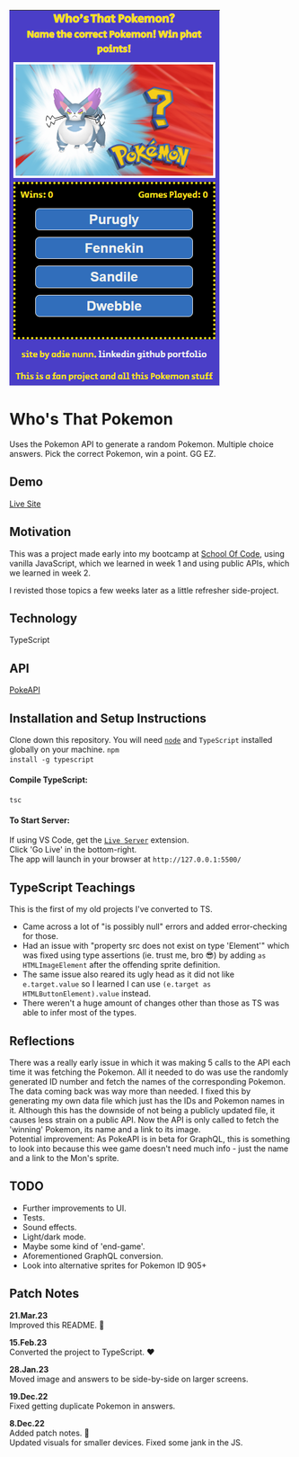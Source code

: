 ![Pokemon](./screenshots/mobile.png)

# Who's That Pokemon

Uses the Pokemon API to generate a random Pokemon. Multiple choice answers. Pick the correct Pokemon, win a point. GG EZ.

## Demo

[Live Site](https://cowtipping.co.uk/whothatpoke/)

## Motivation

This was a project made early into my bootcamp at [School Of Code](https://www.schoolofcode.com/), using vanilla JavaScript, which we learned in week 1 and using public APIs, which we learned in week 2.

I revisted those topics a few weeks later as a little refresher side-project.

## Technology

TypeScript

## API

[PokeAPI](https://pokeapi.co/)

## Installation and Setup Instructions

Clone down this repository. You will need [`node`](https://nodejs.org/en/download) and `TypeScript` installed globally on your machine. <code>npm install -g typescript</code>

#### Compile TypeScript:

`tsc`

#### To Start Server:

If using VS Code, get the [`Live Server`](https://marketplace.visualstudio.com/items?itemName=ritwickdey.LiveServer) extension.  
Click 'Go Live' in the bottom-right.  
The app will launch in your browser at `http://127.0.0.1:5500/`

## TypeScript Teachings

This is the first of my old projects I've converted to TS.

- Came across a lot of "is possibly null" errors and added error-checking for those.
- Had an issue with "property src does not exist on type 'Element'" which was fixed using type assertions (ie. trust me, bro 😎) by adding `as HTMLImageElement` after the offending sprite definition.
- The same issue also reared its ugly head as it did not like `e.target.value` so I learned I can use `(e.target as HTMLButtonElement).value` instead.
- There weren't a huge amount of changes other than those as TS was able to infer most of the types.

## Reflections

There was a really early issue in which it was making 5 calls to the API each time it was fetching the Pokemon. All it needed to do was use the randomly generated ID number and fetch the names of the corresponding Pokemon. The data coming back was way more than needed. I fixed this by generating my own data file which just has the IDs and Pokemon names in it. Although this has the downside of not being a publicly updated file, it causes less strain on a public API. Now the API is only called to fetch the 'winning' Pokemon, its name and a link to its image.  
Potential improvement: As PokeAPI is in beta for GraphQL, this is something to look into because this wee game doesn't need much info - just the name and a link to the Mon's sprite.

## TODO

- Further improvements to UI.
- Tests.
- Sound effects.
- Light/dark mode.
- Maybe some kind of 'end-game'.
- Aforementioned GraphQL conversion.
- Look into alternative sprites for Pokemon ID 905+

## Patch Notes

**21.Mar.23**  
Improved this README. 🤯

**15.Feb.23**  
Converted the project to TypeScript. ❤

**28.Jan.23**  
Moved image and answers to be side-by-side on larger screens.

**19.Dec.22**  
Fixed getting duplicate Pokemon in answers.

**8.Dec.22**  
Added patch notes. 🤣  
Updated visuals for smaller devices. Fixed some jank in the JS.
